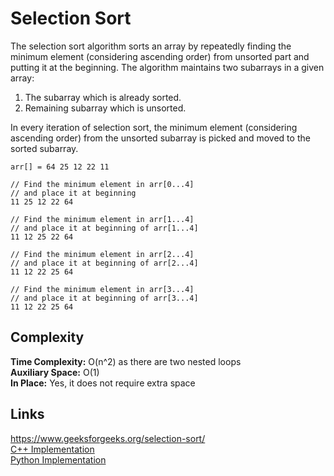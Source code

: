 # Selection Sort
The selection sort algorithm sorts an array by repeatedly finding the minimum element (considering ascending order) from unsorted part and putting it at the beginning. The algorithm maintains two subarrays in a given array:
1. The subarray which is already sorted.
2. Remaining subarray which is unsorted.

In every iteration of selection sort, the minimum element (considering ascending order) from the unsorted subarray is picked and moved to the sorted subarray.

```
arr[] = 64 25 12 22 11

// Find the minimum element in arr[0...4]
// and place it at beginning
11 25 12 22 64

// Find the minimum element in arr[1...4]
// and place it at beginning of arr[1...4]
11 12 25 22 64

// Find the minimum element in arr[2...4]
// and place it at beginning of arr[2...4]
11 12 22 25 64

// Find the minimum element in arr[3...4]
// and place it at beginning of arr[3...4]
11 12 22 25 64 
```

## Complexity
**Time Complexity:** O(n^2) as there are two nested loops  
**Auxiliary Space:** O(1)  
**In Place:** Yes, it does not require extra space  

## Links
https://www.geeksforgeeks.org/selection-sort/  
[C++ Implementation](SelectionSort.cpp)  
[Python Implementation](SelectionSort.py)  
